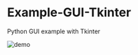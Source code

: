 # Example-GUI-Tkinter
Python GUI example with Tkinter





![demo](https://github.com/nimadorostkar/Example-GUI-Tkinter/img.jpg)

